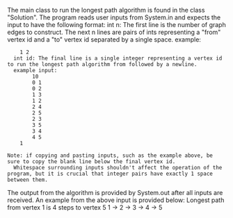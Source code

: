 The main class to run the longest path algorithm is found in the class "Solution".
The program reads user inputs from System.in and expects the input to have the following format:
    int n: The first line is the number of graph edges to construct. 
	  The next n lines are pairs of ints representing a "from" vertex id and a "to" vertex id separated by a single space. example:
   
	  	1 2
	  int id: The final line is a single integer representing a vertex id to run the longest path algorithm from followed by a newline.
	  example input:
 			10
			0 1
			0 2
			1 3
			1 2
			2 4
			2 5
			2 3
			3 5
			3 4
			4 5
  		1

    Note: if copying and pasting inputs, such as the example above, be sure to copy the blank line below the final vertex id.
      Whitespace surrounding inputs shouldn't affect the operation of the program, but it is crucial that integer pairs have exactly 1 space between them.

The output from the algorithm is provided by System.out after all inputs are received. An example from the above input is provided below:
    Longest path from vertex 1 is 4 steps to vertex 5
    1 -> 2 -> 3 -> 4 -> 5
